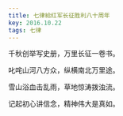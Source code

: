 ```yaml
---
title: 七律給红军长征胜利八十周年
key: 2016.10.22
tags: 七律
---
```


千秋创举写史册，万里长征一卷书。

叱咤山河八方众，纵横南北万里途。

雪山浴血击乱雨，草地惊涛拨浊流。

记起初心讲信念，精神伟大是真如。

</br>

